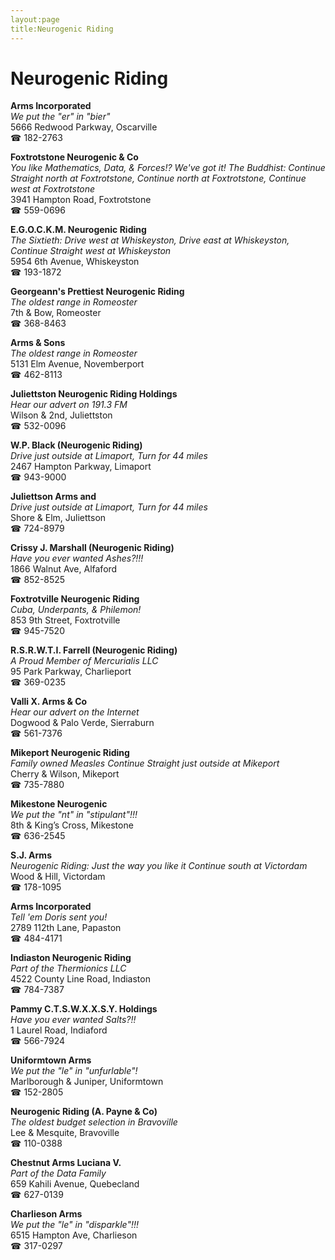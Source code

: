 ```yaml
---
layout:page
title:Neurogenic Riding
---
```

# Neurogenic Riding

**Arms Incorporated**  
_We put the "er" in "bier"_  
5666 Redwood Parkway, Oscarville  
☎ 182-2763



**Foxtrotstone Neurogenic & Co**  
_You like Mathematics, Data, & Forces!? We've got it! 
The Buddhist: Continue Straight north at Foxtrotstone, Continue north at Foxtrotstone, Continue west at Foxtrotstone_  
3941 Hampton Road, Foxtrotstone  
☎ 559-0696



**E.G.O.C.K.M. Neurogenic Riding**  
_The Sixtieth: Drive west at Whiskeyston, Drive east at Whiskeyston, Continue Straight west at Whiskeyston_  
5954 6th Avenue, Whiskeyston  
☎ 193-1872



**Georgeann's Prettiest Neurogenic Riding**  
_The oldest range in Romeoster_  
7th & Bow, Romeoster  
☎ 368-8463



**Arms & Sons**  
_The oldest range in Romeoster_  
5131 Elm Avenue, Novemberport  
☎ 462-8113



**Juliettston Neurogenic Riding Holdings**  
_Hear our advert on 191.3 FM_  
Wilson & 2nd, Juliettston  
☎ 532-0096



**W.P. Black (Neurogenic Riding)**  
_Drive just outside at Limaport, Turn for 44 miles_  
2467 Hampton Parkway, Limaport  
☎ 943-9000



**Juliettson Arms and**  
_Drive just outside at Limaport, Turn for 44 miles_  
Shore & Elm, Juliettson  
☎ 724-8979



**Crissy J. Marshall (Neurogenic Riding)**  
_Have you ever wanted Ashes?!!!_  
1866 Walnut Ave, Alfaford  
☎ 852-8525



**Foxtrotville Neurogenic Riding**  
_Cuba, Underpants, & Philemon!_  
853 9th Street, Foxtrotville  
☎ 945-7520



**R.S.R.W.T.I. Farrell (Neurogenic Riding)**  
_A Proud Member of Mercurialis LLC_  
95 Park Parkway, Charlieport  
☎ 369-0235



**Valli X. Arms & Co**  
_Hear our advert on the Internet_  
Dogwood & Palo Verde, Sierraburn  
☎ 561-7376



**Mikeport Neurogenic Riding**  
_Family owned Measles 
Continue Straight just outside at Mikeport_  
Cherry & Wilson, Mikeport  
☎ 735-7880



**Mikestone Neurogenic**  
_We put the "nt" in "stipulant"!!!_  
8th & King’s Cross, Mikestone  
☎ 636-2545



**S.J. Arms**  
_Neurogenic Riding: Just the way you like it 
Continue south at Victordam_  
Wood & Hill, Victordam  
☎ 178-1095



**Arms Incorporated**  
_Tell 'em Doris sent you!_  
2789 112th Lane, Papaston  
☎ 484-4171



**Indiaston Neurogenic Riding**  
_Part of the Thermionics LLC_  
4522 County Line Road, Indiaston  
☎ 784-7387



**Pammy C.T.S.W.X.X.S.Y. Holdings**  
_Have you ever wanted Salts?!!_  
1 Laurel Road, Indiaford  
☎ 566-7924



**Uniformtown Arms**  
_We put the "le" in "unfurlable"!_  
Marlborough & Juniper, Uniformtown  
☎ 152-2805



**Neurogenic Riding (A. Payne & Co)**  
_The oldest budget selection in Bravoville_  
Lee & Mesquite, Bravoville  
☎ 110-0388



**Chestnut Arms Luciana V.**  
_Part of the Data Family_  
659 Kahili Avenue, Quebecland  
☎ 627-0139



**Charlieson Arms**  
_We put the "le" in "disparkle"!!!_  
6515 Hampton Ave, Charlieson  
☎ 317-0297



